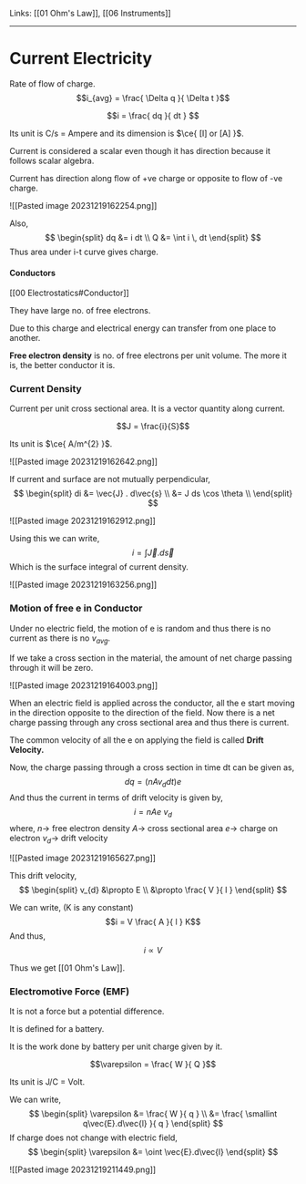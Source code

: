 Links: [[01 Ohm's Law]], [[06 Instruments]]
___
# Current Electricity
Rate of flow of charge. 
$$i_{avg} = \frac{ \Delta q }{ \Delta t }$$

$$i = \frac{ dq }{ dt } $$

Its unit is C/s = Ampere and its dimension is $\ce{ [I] or [A] }$. 

Current is considered a scalar even though it has direction because it follows scalar algebra. 

Current has direction along flow of +ve charge or opposite to flow of -ve charge.

![[Pasted image 20231219162254.png]]

Also,
$$
\begin{split}
dq &= i dt \\
Q &= \int i \, dt 
\end{split}
$$
Thus area under i-t curve gives charge.

#### Conductors 
[[00 Electrostatics#Conductor]]

They have large no. of free electrons.

Due to this charge and electrical energy can transfer from one place to another. 

**Free electron density** is no. of free electrons per unit volume. The more it is, the better conductor it is. 

### Current Density
Current per unit cross sectional area. It is a vector quantity along current.  

$$J = \frac{i}{S}$$

Its unit is $\ce{ A/m^{2} }$. 

![[Pasted image 20231219162642.png]]

If current and surface are not mutually perpendicular,
$$
\begin{split}
di &= \vec{J} . d\vec{s} \\
&= J ds \cos \theta \\
\end{split}
$$

![[Pasted image 20231219162912.png]]

Using this we can write,
$$i = \int \vec{J}. d\vec{s}$$
Which is the surface integral of current density. 

![[Pasted image 20231219163256.png]]

### Motion of free e in Conductor 
Under no electric field, the motion of e is random and thus there is no current as there is no $v_{avg}$. 

If we take a cross section in the material, the amount of net charge passing through it will be zero. 

![[Pasted image 20231219164003.png]]

When an electric field is applied across the conductor, all the e start moving in the direction opposite to the direction of the field. Now there is a net charge passing through any cross sectional area and thus there is current. 

The common velocity of all the e on applying the field is called **Drift Velocity.** 

Now, the charge passing through a cross section in time dt can be given as,
$$dq = (nAv_{d} dt) e$$
And thus the current in terms of drift velocity is given by,
$$i = nAe\ v_{d}$$
where,
$n \to$ free electron density
$A \to$ cross sectional area 
$e \to$ charge on electron
$v_{d} \to$ drift velocity 

![[Pasted image 20231219165627.png]]

This drift velocity,
$$
\begin{split}
v_{d} &\propto E \\
&\propto \frac{ V }{ l } 
\end{split}
$$

We can write, (K is any constant)
$$i = V \frac{ A }{ l } K$$
And thus,
$$i \propto V$$

Thus we get [[01 Ohm's Law]].

### Electromotive Force (EMF)
It is not a force but a potential difference.

It is defined for a battery. 

It is the work done by battery per unit charge given by it.

$$\varepsilon = \frac{ W }{ Q }$$

Its unit is J/C = Volt. 

We can write,
$$
\begin{split}
\varepsilon &= \frac{ W }{ q } \\
&= \frac{ \smallint q\vec{E}.d\vec{l} }{ q } 
\end{split}
$$
If charge does not change with electric field,
$$
\begin{split}
\varepsilon &= \oint \vec{E}.d\vec{l}
\end{split}
$$

![[Pasted image 20231219211449.png]]

